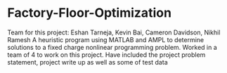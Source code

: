 # Factory-Floor-Optimization
Team for this project: Eshan Tarneja, Kevin Bai, Cameron Davidson, Nikhil Ramesh 
A heuristic program using MATLAB and AMPL to determine solutions to a fixed charge nonlinear programming problem. 
Worked in a team of 4 to work on this project. Have included the project problem statement, project write up 
as well as some of test data  
